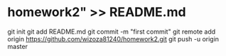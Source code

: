 # homework2" >> README.md
git init
git add README.md
git commit -m "first commit"
git remote add origin https://github.com/wizoza81240/homework2.git
git push -u origin master
